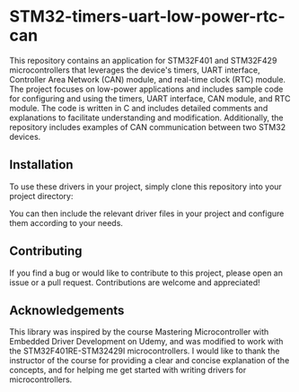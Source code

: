 # STM32-timers-uart-low-power-rtc-can

This repository contains an application for STM32F401 and STM32F429 microcontrollers that leverages the device's timers, UART interface, Controller Area Network (CAN) module, and real-time clock (RTC) module. The project focuses on low-power applications and includes sample code for configuring and using the timers, UART interface, CAN module, and RTC module. The code is written in C and includes detailed comments and explanations to facilitate understanding and modification. Additionally, the repository includes examples of CAN communication between two STM32 devices.

## Installation

To use these drivers in your project, simply clone this repository into your project directory:


You can then include the relevant driver files in your project and configure them according to your needs.


## Contributing
If you find a bug or would like to contribute to this project, please open an issue or a pull request. Contributions are welcome and appreciated!
## Acknowledgements

This library was inspired by the course Mastering Microcontroller with Embedded Driver Development on Udemy, and was modified to work with the STM32F401RE-STM32429I microcontrollers. I would like to thank the instructor of the course for providing a clear and concise explanation of the concepts, and for helping me get started with writing drivers for microcontrollers.
